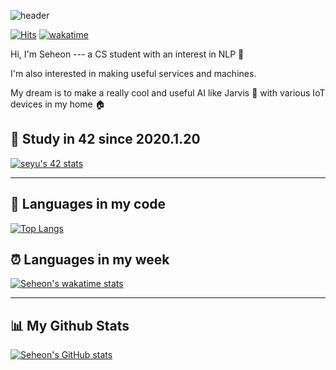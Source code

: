 ![header](https://capsule-render.vercel.app/api?type=transparent&height=200&text=Seheon%20Yu&animation=twinkling&fontColor=393E46&fontSize=100&fontAlign=70&fontAlignY=60&desc=Junior%20in%20Computer%20Science&descAlign=70&descAlignY=85&rotate=0)

[![Hits](https://hits.seeyoufarm.com/api/count/incr/badge.svg?url=https%3A%2F%2Fgithub.com%2FSeheonYu%2FSeheonYu&count_bg=%235094F0&title_bg=%23555555&icon=github.svg&icon_color=%23E7E7E7&title=views&edge_flat=false)](https://hits.seeyoufarm.com) [![wakatime](https://wakatime.com/badge/user/446db5e7-ff26-4081-90ae-091b9f0fc8b2.svg)](https://wakatime.com/@446db5e7-ff26-4081-90ae-091b9f0fc8b2)

Hi, I'm Seheon --- a CS student with an interest in NLP 🧐

I'm also interested in making useful services and machines.

My dream is to make a really cool and useful AI like Jarvis 🤖 with various IoT devices in my home 🏠

## 🐥 Study in 42 since 2020.1.20
[![seyu's 42 stats](https://badge42.herokuapp.com/api/stats/seyu?privacyEmail=true)](https://github.com/JaeSeoKim/badge42)

---

## 📄 Languages in my code

[![Top Langs](https://github-readme-stats.vercel.app/api/top-langs/?username=SeheonYu&layout=compact)](https://github.com/anuraghazra/github-readme-stats)

## ⏰ Languages in my week

[![Seheon's wakatime stats](https://github-readme-stats.vercel.app/api/wakatime?username=seyu)](https://github.com/anuraghazra/github-readme-stats)

---
## 📊 My Github Stats
[![Seheon's GitHub stats](https://github-readme-stats.vercel.app/api?username=seheonyu&count_private=true&show_icons=true)](https://github.com/anuraghazra/github-readme-stats)
